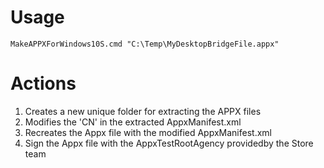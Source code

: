 # Usage
`MakeAPPXForWindows10S.cmd "C:\Temp\MyDesktopBridgeFile.appx"`

# Actions
1. Creates a new unique folder for extracting the APPX files
2. Modifies the 'CN' in the extracted AppxManifest.xml
3. Recreates the Appx file with the modified AppxManifest.xml
4. Sign the Appx file with the AppxTestRootAgency providedby the Store team